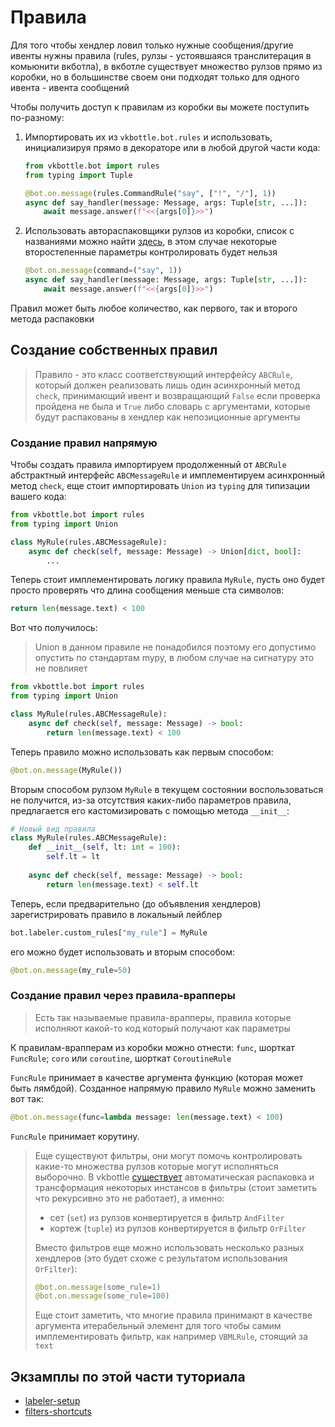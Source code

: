 # Правила

Для того чтобы хендлер ловил только нужные сообщения/другие ивенты нужны правила (rules, рулзы - устоявшаяся транслитерация в комьюнити вкботла), в вкботле существует множество рулзов прямо из коробки, но в большинстве своем они подходят только для одного ивента - ивента сообщений

Чтобы получить доступ к правилам из коробки вы можете поступить по-разному:

1. Импортировать их из `vkbottle.bot.rules` и использовать, инициализируя прямо в декораторе или в любой другой части кода:
    ```python
    from vkbottle.bot import rules
    from typing import Tuple
    
    @bot.on.message(rules.CommandRule("say", ["!", "/"], 1))
    async def say_handler(message: Message, args: Tuple[str, ...]):
        await message.answer(f"<<{args[0]}>>")
    ```

2. Использовать автораспаковщики рулзов из коробки, список с названиями можно найти [здесь](https://github.com/timoniq/vkbottle/blob/master/vkbottle/framework/bot/labeler/default.py#L34), в этом случае некоторые второстепенные параметры контролировать будет нельзя
    ```python
    @bot.on.message(command=("say", 1))
    async def say_handler(message: Message, args: Tuple[str, ...]):
        await message.answer(f"<<{args[0]}>>")
    ```
   
Правил может быть любое количество, как первого, так и второго метода распаковки

## Создание собственных правил

> Правило - это класс соответствующий интерфейсу `ABCRule`, который должен реализовать лишь один асинхронный метод `check`, принимающий ивент и возвращающий `False` если проверка пройдена не была и `True` либо словарь с аргументами, которые будут распакованы в хендлер как непозиционные аргументы

### Создание правил напрямую

Чтобы создать правила импортируем продолженный от `ABCRule` абстрактный интерфейс `ABCMessageRule` и имплементируем асинхронный метод `check`, еще стоит импортировать `Union` из `typing` для типизации вашего кода:

```python
from vkbottle.bot import rules
from typing import Union

class MyRule(rules.ABCMessageRule):
    async def check(self, message: Message) -> Union[dict, bool]:
        ...
```

Теперь стоит имплементировать логику правила `MyRule`, пусть оно будет просто проверять что длина сообщения меньше ста символов:

```python
return len(message.text) < 100
```

Вот что получилось:

> Union в данном правиле не понадобился поэтому его допустимо опустить по стандартам mypy, в любом случае на сигнатуру это не повлияет

```python
from vkbottle.bot import rules
from typing import Union

class MyRule(rules.ABCMessageRule):
    async def check(self, message: Message) -> bool:
        return len(message.text) < 100
```

Теперь правило можно использовать как первым способом:

```python
@bot.on.message(MyRule())
```

Вторым способом рулзом `MyRule` в текущем состоянии воспользоваться не получится, из-за отсутствия каких-либо параметров правила, предлагается его кастомизировать с помощью метода `__init__`:

```python
# Новый вид правила
class MyRule(rules.ABCMessageRule):
    def __init__(self, lt: int = 100):
        self.lt = lt
    
    async def check(self, message: Message) -> bool:
        return len(message.text) < self.lt
```

Теперь, если предварительно (до объявления хендлеров) зарегистрировать правило в локальный лейблер

```python
bot.labeler.custom_rules["my_rule"] = MyRule
```

его можно будет использовать и вторым способом:

```python
@bot.on.message(my_rule=50)
```

### Создание правил через правила-врапперы

> Есть так называемые правила-врапперы, правила которые исполняют какой-то код который получают как параметры

К правилам-врапперам из коробки можно отнести: `func`, шорткат `FuncRule`; `coro` или `coroutine`, шорткат `CoroutineRule`

`FuncRule` принимает в качестве аргумента функцию (которая может быть лямбдой). Созданное напрямую правило `MyRule` можно заменить вот так:

```python
@bot.on.message(func=lambda message: len(message.text) < 100)
```

`FuncRule` принимает корутину.

> Еще существуют фильтры, они могут помочь контролировать какие-то множества рулзов которые могут исполняться выборочно. В vkbottle [существует](https://github.com/timoniq/vkbottle/blob/master/vkbottle/tools/dev_tools/utils.py#L26) автоматическая распаковка и трансформация некоторых инстансов в фильтры (стоит заметить что рекурсивно это не работает), а именно:
> * сет (`set`) из рулзов конвертируется в фильтр `AndFilter`
> * кортеж (`tuple`) из рулзов конвертируется в фильтр `OrFilter`
>
> Вместо фильтров еще можно использовать несколько разных хендлеров (это будет схоже с результатом использования `OrFilter`):
> ```python
> @bot.on.message(some_rule=1)
> @bot.on.message(some_rule=100)
> ```
> Еще стоит заметить, что многие правила принимают в качестве аргумента итерабельный элемент для того чтобы самим имплементировать фильтр, как например `VBMLRule`, стоящий за `text`


## Экзамплы по этой части туториала

* [labeler-setup](/examples/high-level/labeler_setup.py)
* [filters-shortcuts](/examples/high-level/filters_shortcuts.py)